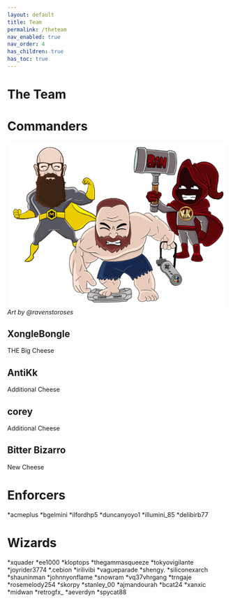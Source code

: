 ```yaml
---
layout: default
title: Team
permalink: /theteam
nav_enabled: true
nav_order: 4
has_children: true
has_toc: true
---
```

# The Team

# Commanders
![](assets/images/team_muos.png)
_Art by @ravenstoroses_

## XongleBongle
THE Big Cheese

## AntiKk
Additional Cheese

## corey
Additional Cheese

## Bitter Bizarro
New Cheese

# Enforcers

*acmeplus
*bgelmini
*ilfordhp5
*duncanyoyo1
*illumini_85
*delibirb77

# Wizards

*xquader
*ee1000
*kloptops
*thegammasqueeze
*tokyovigilante
*joyrider3774
*.cebion
*irilivibi
*vagueparade
*shengy.
*siliconexarch
*shauninman
*johnnyonflame
*snowram
*vq37vhrgang
*trngaje
*rosemelody254
*skorpy
*stanley_00
*ajmandourah
*bcat24
*xanxic
*midwan
*retrogfx_
*aeverdyn
*spycat88
